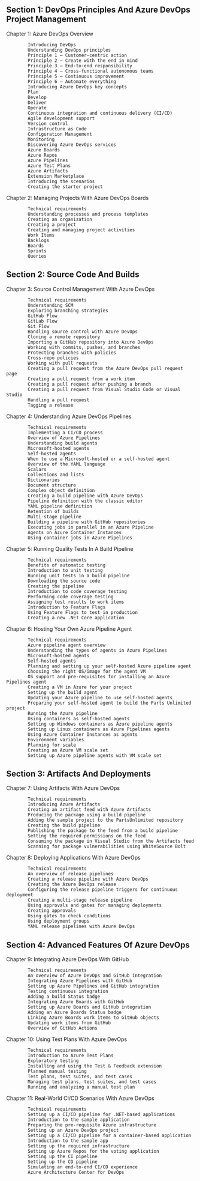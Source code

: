
## Section 1: DevOps Principles And Azure DevOps Project Management
  
Chapter 1: Azure DevOps Overview
  
            Introducing DevOps
            Understanding DevOps principles
            Principle 1 – Customer-centric action
            Principle 2 – Create with the end in mind
            Principle 3 – End-to-end responsibility
            Principle 4 – Cross-functional autonomous teams
            Principle 5 – Continuous improvement
            Principle 6 – Automate everything
            Introducing Azure DevOps key concepts
            Plan
            Develop
            Deliver
            Operate
            Continuous integration and continuous delivery (CI/CD)
            Agile development support
            Version control
            Infrastructure as Code
            Configuration Management
            Monitoring
            Discovering Azure DevOps services
            Azure Boards
            Azure Repos
            Azure Pipelines
            Azure Test Plans
            Azure Artifacts
            Extension Marketplace
            Introducing the scenarios
            Creating the starter project
    
     
Chapter 2: Managing Projects With Azure DevOps Boards
  
            Technical requirements
            Understanding processes and process templates
            Creating an organization
            Creating a project
            Creating and managing project activities
            Work Items
            Backlogs
            Boards
            Sprints
            Queries
    
     
##  Section 2: Source Code And Builds
  
Chapter 3: Source Control Management With Azure DevOps
  
            Technical requirements
            Understanding SCM
            Exploring branching strategies
            GitHub Flow
            GitLab Flow
            Git Flow
            Handling source control with Azure DevOps
            Cloning a remote repository
            Importing a GitHub repository into Azure DevOps
            Working with commits, pushes, and branches
            Protecting branches with policies
            Cross-repo policies
            Working with pull requests
            Creating a pull request from the Azure DevOps pull request page
            Creating a pull request from a work item
            Creating a pull request after pushing a branch
            Creating a pull request from Visual Studio Code or Visual Studio
            Handling a pull request
            Tagging a release
    
Chapter 4: Understanding Azure DevOps Pipelines
  
            Technical requirements
            Implementing a CI/CD process
            Overview of Azure Pipelines
            Understanding build agents
            Microsoft-hosted agents
            Self-hosted agents
            When to use a Microsoft-hosted or a self-hosted agent
            Overview of the YAML language
            Scalars
            Collections and lists
            Dictionaries
            Document structure
            Complex object definition
            Creating a build pipeline with Azure DevOps
            Pipeline definition with the classic editor
            YAML pipeline definition
            Retention of builds
            Multi-stage pipeline
            Building a pipeline with GitHub repositories
            Executing jobs in parallel in an Azure Pipeline
            Agents on Azure Container Instances
            Using container jobs in Azure Pipelines
    
Chapter 5: Running Quality Tests In A Build Pipeline
  
            Technical requirements
            Benefits of automatic testing
            Introduction to unit testing
            Running unit tests in a build pipeline
            Downloading the source code
            Creating the pipeline
            Introduction to code coverage testing
            Performing code coverage testing
            Assigning test results to work items
            Introduction to Feature Flags
            Using Feature Flags to test in production
            Creating a new .NET Core application
    
     
Chapter 6: Hosting Your Own Azure Pipeline Agent
  
            Technical requirements
            Azure pipeline agent overview
            Understanding the types of agents in Azure Pipelines
            Microsoft-hosted agents
            Self-hosted agents
            Planning and setting up your self-hosted Azure pipeline agent
            Choosing the right OS/image for the agent VM
            OS support and pre-requisites for installing an Azure Pipelines agent
            Creating a VM in Azure for your project
            Setting up the build agent
            Updating your Azure pipeline to use self-hosted agents
            Preparing your self-hosted agent to build the Parts Unlimited project
            Running the Azure pipeline
            Using containers as self-hosted agents
            Setting up Windows containers as Azure pipeline agents
            Setting up Linux containers as Azure Pipelines agents
            Using Azure Container Instances as agents
            Environment variables
            Planning for scale
            Creating an Azure VM scale set
            Setting up Azure pipeline agents with VM scale set
    
##  Section 3: Artifacts And Deployments
  
Chapter 7: Using Artifacts With Azure DevOps
  
            Technical requirements
            Introducing Azure Artifacts
            Creating an artifact feed with Azure Artifacts
            Producing the package using a build pipeline
            Adding the sample project to the PartsUnlimited repository
            Creating the build pipeline
            Publishing the package to the feed from a build pipeline
            Setting the required permissions on the feed
            Consuming the package in Visual Studio from the Artifacts feed
            Scanning for package vulnerabilities using WhiteSource Bolt
    
     
Chapter 8: Deploying Applications With Azure DevOps
  
            Technical requirements
            An overview of release pipelines
            Creating a release pipeline with Azure DevOps
            Creating the Azure DevOps release
            Configuring the release pipeline triggers for continuous deployment
            Creating a multi-stage release pipeline
            Using approvals and gates for managing deployments
            Creating approvals
            Using gates to check conditions
            Using deployment groups
            YAML release pipelines with Azure DevOps
    
##  Section 4: Advanced Features Of Azure DevOps
  
Chapter 9: Integrating Azure DevOps With GitHub
  
            Technical requirements
            An overview of Azure DevOps and GitHub integration
            Integrating Azure Pipelines with GitHub
            Setting up Azure Pipelines and GitHub integration
            Testing continuous integration
            Adding a build Status badge
            Integrating Azure Boards with GitHub
            Setting up Azure Boards and GitHub integration
            Adding an Azure Boards Status badge
            Linking Azure Boards work items to GitHub objects
            Updating work items from GitHub
            Overview of GitHub Actions
    
Chapter 10: Using Test Plans With Azure DevOps
  
            Technical requirements
            Introduction to Azure Test Plans
            Exploratory testing
            Installing and using the Test & Feedback extension
            Planned manual testing
            Test plans, test suites, and test cases
            Managing test plans, test suites, and test cases
            Running and analyzing a manual test plan
    
     
Chapter 11: Real-World CI/CD Scenarios With Azure DevOps
  
            Technical requirements
            Setting up a CI/CD pipeline for .NET-based applications
            Introduction to the sample application
            Preparing the pre-requisite Azure infrastructure
            Setting up an Azure DevOps project
            Setting up a CI/CD pipeline for a container-based application
            Introduction to the sample app
            Setting up the required infrastructure
            Setting up Azure Repos for the voting application
            Setting up the CI pipeline
            Setting up the CD pipeline
            Simulating an end-to-end CI/CD experience
            Azure Architecture Center for DevOps
